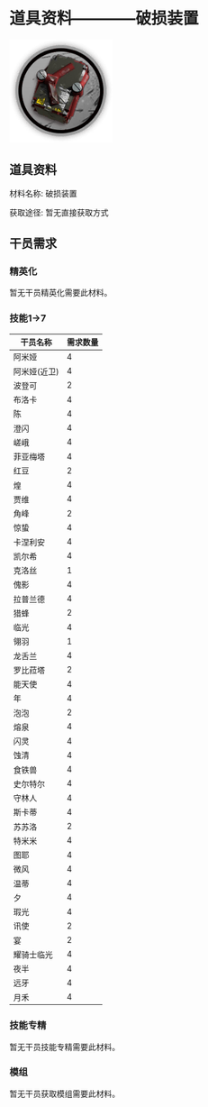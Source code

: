# 道具资料————破损装置

![破损装置](./matIcons/破损装置.png)

## 道具资料

材料名称: 破损装置

获取途径: 暂无直接获取方式

## 干员需求

### 精英化
暂无干员精英化需要此材料。

### 技能1→7
| 干员名称 | 需求数量  |
|---------|-----|
| 阿米娅  |   4  |
| 阿米娅(近卫)  |   4  |
| 波登可  |   2  |
| 布洛卡  |   4  |
| 陈  |   4  |
| 澄闪  |   4  |
| 嵯峨  |   4  |
| 菲亚梅塔  |   4  |
| 红豆  |   2  |
| 煌  |   4  |
| 贾维  |   4  |
| 角峰  |   2  |
| 惊蛰  |   4  |
| 卡涅利安  |   4  |
| 凯尔希  |   4  |
| 克洛丝  |   1  |
| 傀影  |   4  |
| 拉普兰德  |   4  |
| 猎蜂  |   2  |
| 临光  |   4  |
| 翎羽  |   1  |
| 龙舌兰  |   4  |
| 罗比菈塔  |   2  |
| 能天使  |   4  |
| 年  |   4  |
| 泡泡  |   2  |
| 熔泉  |   4  |
| 闪灵  |   4  |
| 蚀清  |   4  |
| 食铁兽  |   4  |
| 史尔特尔  |   4  |
| 守林人  |   4  |
| 斯卡蒂  |   4  |
| 苏苏洛  |   2  |
| 特米米  |   4  |
| 图耶  |   4  |
| 微风  |   4  |
| 温蒂  |   4  |
| 夕  |   4  |
| 瑕光  |   4  |
| 讯使  |   2  |
| 宴  |   2  |
| 耀骑士临光  |   4  |
| 夜半  |   4  |
| 远牙  |   4  |
| 月禾  |   4  |

### 技能专精
暂无干员技能专精需要此材料。

### 模组
暂无干员获取模组需要此材料。
